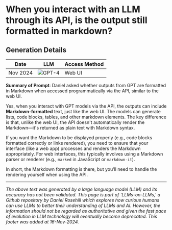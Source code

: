 # When you interact with an LLM through its API, is the output still formatted in markdown?

## Generation Details

| Date       | LLM        | Access Method |
|------------|------------|---------------|
| Nov 2024 | ![GPT-4](https://img.shields.io/badge/GPT--4-412991?style=for-the-badge&logo=openai&logoColor=white) |  Web UI |

**Summary of Prompt**: Daniel asked whether outputs from GPT are formatted in Markdown when accessed programmatically via the API, similar to the web UI.

Yes, when you interact with GPT models via the API, the outputs can include **Markdown-formatted** text, just like the web UI. The models can generate lists, code blocks, tables, and other markdown elements. The key difference is that, unlike the web UI, the API doesn't automatically render the Markdown—it's returned as plain text with Markdown syntax.

If you want the Markdown to be displayed properly (e.g., code blocks formatted correctly or links rendered), you need to ensure that your interface (like a web app) processes and renders the Markdown appropriately. For web interfaces, this typically involves using a Markdown parser or renderer (e.g., `marked` in JavaScript or `markdown-it`).

In short, the Markdown formatting is there, but you’ll need to handle the rendering yourself when using the API.

---
*The above text was generated by a large language model (LLM) and its accuracy has not been validated. This page is part of 'LLMs-on-LLMs,' a Github repository by Daniel Rosehill which explores how curious humans can use LLMs to better their understanding of LLMs and AI. However, the information should not be regarded as authoritative and given the fast pace of evolution in LLM technology will eventually become deprecated.  This footer was added at 16-Nov-2024.*